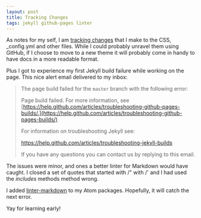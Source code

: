 ```yaml
---
layout: post
title: Tracking Changes
tags: jekyll github-pages linter
---
```


As notes for my self, I am [tracking changes](/changes/) that I make to the CSS, \_config.yml and other files. While I could probably unravel them using GitHub, if I choose to move to a new theme it will probably come in handy to have docs in a more readable format.

Plus I got to experience my first Jekyll build failure while working on the page. This nice alert email delivered to my inbox:

> The page build failed for the `master` branch with the following error:
>
> Page build failed. For more information, see [https://help.github.com/articles/troubleshooting-github-pages-builds/.](https://help.github.com/articles/troubleshooting-github-pages-builds/)
>
> For information on troubleshooting Jekyll see:
>
> <https://help.github.com/articles/troubleshooting-jekyll-builds>
>
> If you have any questions you can contact us by replying to this email.

The issues were minor, and ones a better linter for Markdown would have caught. I closed a set of quotes that started with /" with /' and I had used the _includes_ methods method wrong.

I added [linter-markdown](https://github.com/AtomLinter/linter-markdown "GitHub - linter-markdown") to my Atom packages. Hopefully, it will catch the next error.

Yay for learning early!
